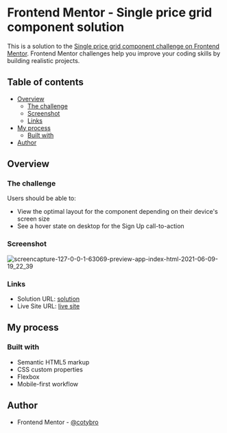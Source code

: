 # Frontend Mentor - Single price grid component solution

This is a solution to the [Single price grid component challenge on Frontend Mentor](https://www.frontendmentor.io/challenges/single-price-grid-component-5ce41129d0ff452fec5abbbc). Frontend Mentor challenges help you improve your coding skills by building realistic projects. 

## Table of contents

- [Overview](#overview)
  - [The challenge](#the-challenge)
  - [Screenshot](#screenshot)
  - [Links](#links)
- [My process](#my-process)
  - [Built with](#built-with)
- [Author](#author)


## Overview

### The challenge

Users should be able to:

- View the optimal layout for the component depending on their device's screen size
- See a hover state on desktop for the Sign Up call-to-action

### Screenshot

![screencapture-127-0-0-1-63069-preview-app-index-html-2021-06-09-19_22_39](https://user-images.githubusercontent.com/36529826/121448962-5845a480-c95e-11eb-8e5a-8970b29c03bd.png)


### Links

- Solution URL: [solution](https://github.com/cotybro/Single-Price-Grid-Component)
- Live Site URL: [live site](https://single-price-grid-component-psi-eight.vercel.app/)

## My process

### Built with

- Semantic HTML5 markup
- CSS custom properties
- Flexbox
- Mobile-first workflow

## Author
- Frontend Mentor - [@cotybro](https://www.frontendmentor.io/profile/cotybro)
